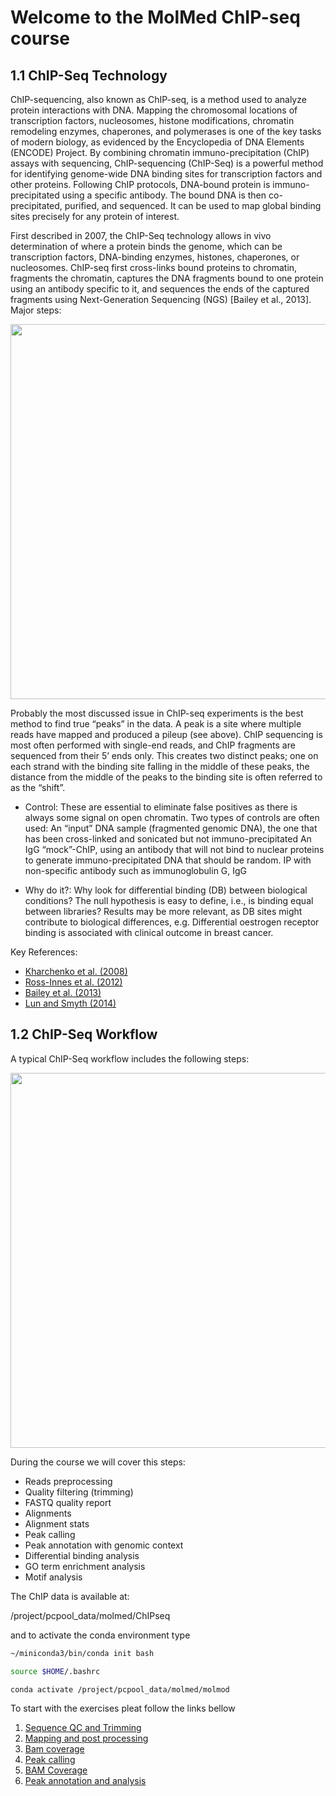# Welcome to the MolMed ChIP-seq course

## 1.1 ChIP-Seq Technology

ChIP-sequencing, also known as ChIP-seq, is a method used to analyze protein interactions with DNA. Mapping the chromosomal locations of transcription factors, nucleosomes, histone modifications, chromatin remodeling enzymes, chaperones, and polymerases is one of the key tasks of modern biology, as evidenced by the Encyclopedia of DNA Elements (ENCODE) Project. By combining chromatin immuno-precipitation (ChIP) assays with sequencing, ChIP-sequencing (ChIP-Seq) is a powerful method for identifying genome-wide DNA binding sites for transcription factors and other proteins. Following ChIP protocols, DNA-bound protein is immuno-precipitated using a specific antibody. The bound DNA is then co-precipitated, purified, and sequenced. It can be used to map global binding sites precisely for any protein of interest.

First described in 2007, the ChIP-Seq technology allows in vivo determination of where a protein binds the genome, which can be transcription factors, DNA-binding enzymes, histones, chaperones, or nucleosomes. ChIP-seq first cross-links bound proteins to chromatin, fragments the chromatin, captures the DNA fragments bound to one protein using an antibody specific to it, and sequences the ends of the captured fragments using Next-Generation Sequencing (NGS) [Bailey et al., 2013]. Major steps:

<p align="center">
	<img src="https://alexpmagalhaes.github.io/ChIPseq_course/img/1_ChIP_workflow.png" width="600" alt="">
</p>


Probably the most discussed issue in ChIP-seq experiments is the best method to find true “peaks” in the data. A peak is a site where multiple reads have mapped and produced a pileup (see above). ChIP sequencing is most often performed with single-end reads, and ChIP fragments are sequenced from their 5’ ends only. This creates two distinct peaks; one on each strand with the binding site falling in the middle of these peaks, the distance from the middle of the peaks to the binding site is often referred to as the “shift”.

* Control:
These are essential to eliminate false positives as there is always some signal on open chromatin. Two types of controls are often used:
An “input” DNA sample (fragmented genomic DNA), the one that has been cross-linked and sonicated but not immuno-precipitated
An IgG “mock”-ChIP, using an antibody that will not bind to nuclear proteins to generate immuno-precipitated DNA that should be random. IP with non-specific antibody such as immunoglobulin G, IgG


* Why do it?:
Why look for differential binding (DB) between biological conditions?
The null hypothesis is easy to define, i.e., is binding equal between libraries?
Results may be more relevant, as DB sites might contribute to biological differences, e.g.
Differential oestrogen receptor binding is associated with clinical outcome in breast cancer.


Key References:
* [Kharchenko et al. (2008)](http://www.ncbi.nlm.nih.gov/pubmed/19029915)
* [Ross-Innes et al. (2012)](http://www.ncbi.nlm.nih.gov/pubmed/22217937)
* [Bailey et al. (2013)](http://www.ncbi.nlm.nih.gov/pubmed/24244136)
* [Lun and Smyth (2014)](http://www.ncbi.nlm.nih.gov/pubmed/24852250)

## 1.2 ChIP-Seq Workflow

A typical ChIP-Seq workflow includes the following steps:

<p align="center">
	<img src="https://alexpmagalhaes.github.io/ChIPseq_course/img/2_Chip_workflow.png" width="600" alt="">
</p>


During the course we will cover this steps:
* Reads preprocessing
* Quality filtering (trimming)
* FASTQ quality report
* Alignments
* Alignment stats
* Peak calling
* Peak annotation with genomic context
* Differential binding analysis
* GO term enrichment analysis
* Motif analysis

The ChIP data is available at:

/project/pcpool_data/molmed/ChIPseq

and to activate the conda environment 
type

```bash
~/miniconda3/bin/conda init bash

source $HOME/.bashrc

conda activate /project/pcpool_data/molmed/molmod

```



To start with the exercises pleat follow the links bellow


1. [Sequence QC and Trimming](https://alexpmagalhaes.github.io/ChIPseq_course/QC_Trim)
2. [Mapping and post processing](https://alexpmagalhaes.github.io/ChIPseq_course/mapping)
3. [Bam coverage](https://alexpmagalhaes.github.io/ChIPseq_course/coverage)
4. [Peak calling](https://alexpmagalhaes.github.io/ChIPseq_course/peak_calling)
5. [BAM Coverage ](https://alexpmagalhaes.github.io/ChIPseq_course/coverage)
6. [Peak annotation and analysis](https://alexpmagalhaes.github.io/ChIPseq_course/chipseeker)

